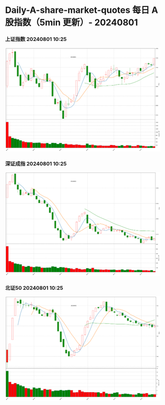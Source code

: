 
# Daily-A-share-market-quotes 每日 A 股指数（5min 更新）- 20240801

### 上证指数 20240801 10:25
![](./fig/2024/8/20240801-sh000001.png)

### 深证成指 20240801 10:25
![](./fig/2024/8/20240801-sz399001.png)

### 北证50 20240801 10:25
![](./fig/2024/8/20240801-bj899050.png)
